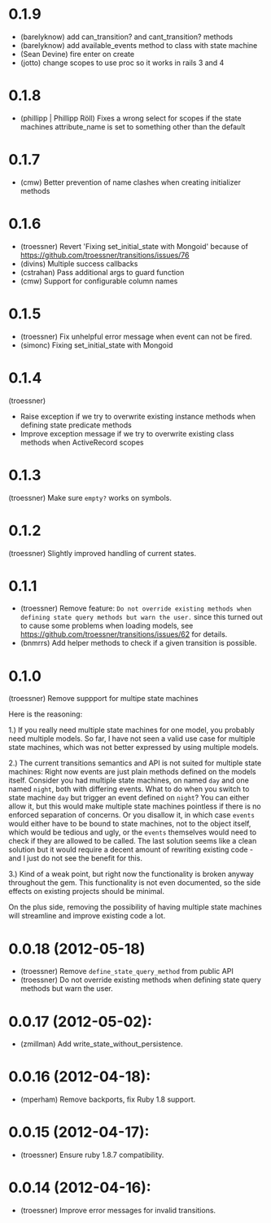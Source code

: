 #  0.1.9

* (barelyknow) add can_transition? and cant_transition? methods
* (barelyknow) add available_events method to class with state machine
* (Sean Devine) fire enter on create
* (jotto) change scopes to use proc so it works in rails 3 and 4

# 0.1.8

* (phillipp | Phillipp Röll) Fixes a wrong select for scopes if the state machines attribute_name is set to something other than the default

# 0.1.7

* (cmw) Better prevention of name clashes when creating initializer methods

# 0.1.6

* (troessner) Revert 'Fixing set_initial_state with Mongoid' because of https://github.com/troessner/transitions/issues/76
* (divins) Multiple success callbacks
* (cstrahan) Pass additional args to guard function
* (cmw) Support for configurable column names

# 0.1.5

* (troessner) Fix unhelpful error message when event can not be fired.
* (simonc) Fixing set_initial_state with Mongoid

# 0.1.4

(troessner)

* Raise exception if we try to overwrite existing instance methods when defining state predicate methods
* Improve exception message if we try to overwrite existing class methods when ActiveRecord scopes

# 0.1.3

(troessner) Make sure `empty?` works on symbols.

# 0.1.2

(troessner) Slightly improved handling of current states.

# 0.1.1

* (troessner) Remove feature:
                `Do not override existing methods when defining state query methods but warn the user.`
              since this turned out to cause some problems when loading models, see
              https://github.com/troessner/transitions/issues/62 for details.
* (bnmrrs) Add helper methods to check if a given transition is possible.

# 0.1.0

(troessner) Remove suppport for multipe state machines

Here is the reasoning:

1.) If you really need multiple state machines for one model, you probably need multiple models.
    So far, I have not seen a valid use case for multiple state machines, which was not better expressed
    by using multiple models.

2.) The current transitions semantics and  API is not suited for multiple state machines:
    Right now events are just plain methods defined on the models itself.
    Consider you had multiple state machines, on named `day` and one named `night`, both with differing events.
    What to do when you switch to state machine `day` but trigger an event defined on `night`?
    You can either allow it, but this would make multiple state machines pointless if there is no enforced
    separation of concerns. Or you disallow it, in which case `events` would either have to be bound
    to state machines, not to the object itself, which would be tedious and ugly, or the `events` themselves
    would need to check if they are allowed to be called. The last solution seems like a clean solution
    but it would require a decent amount of rewriting existing code - and I just do not see the benefit for this.

3.) Kind of a weak point, but right now the functionality is broken anyway throughout the gem. This functionality
    is not even documented, so the side effects on existing projects should be minimal.

On the plus side, removing the possibility of having multiple state machines will streamline and improve existing
code a lot.

# 0.0.18 (2012-05-18)

* (troessner) Remove `define_state_query_method` from public API
* (troessner) Do not override existing methods when defining state query methods but warn the user.

# 0.0.17 (2012-05-02):

* (zmillman) Add write_state_without_persistence.

# 0.0.16 (2012-04-18):

* (mperham) Remove backports, fix Ruby 1.8 support.

# 0.0.15 (2012-04-17):

* (troessner) Ensure ruby 1.8.7 compatibility.

# 0.0.14 (2012-04-16):

* (troessner) Improve error messages for invalid transitions.
